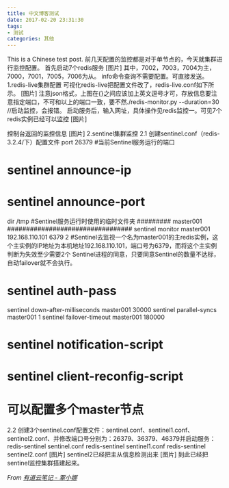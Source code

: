 ```yaml
---
title: 中文博客测试
date: 2017-02-20 23:31:30
tags:
- 测试
categories: 其他
---
```


This is a Chinese test post.
前几天配置的监控都是对于单节点的，今天就集群进行监控配置。
首先启动7个redis服务
[图片]
其中，7002，7003，7004为主，7000，7001，7005，7006为从。
info命令查询不需要配置。可直接发送。
1.redis-live集群配置
可视化redis-live把配置文件改了，redis-live.conf如下所示。
[图片]
注意json格式，上图在{}之间应该加上英文逗号才可，存放信息要注意指定端口，不可和以上的端口一致，要不然./redis-monitor.py --duration=30     //启动监控，会报错。
启动服务后，输入网址，具体操作见redis监控一。可见7个redis实例已经可以监控
[图片]


控制台返回的监控信息
[图片]
2.sentinel集群监控
2.1 创建sentinel.conf（redis-3.2.4/下）配置文件
port 26379     #当前Sentinel服务运行的端口
# sentinel announce-ip <ip>
# sentinel announce-port <port>
dir /tmp        #Sentinel服务运行时使用的临时文件夹
######### master001 #################################
sentinel monitor master001 192.168.110.101 6379 2
#Sentinel去监视一个名为master001的主redis实例，这个主实例的IP地址为本机地址192.168.110.101，端口号为6379，而将这个主实例判断为失效至少需要2个 Sentinel进程的同意，只要同意Sentinel的数量不达标，自动failover就不会执行。
# sentinel auth-pass <master-name> <password>
sentinel down-after-milliseconds master001 30000
sentinel parallel-syncs master001 1
sentinel failover-timeout master001 180000
# sentinel notification-script <master-name> <script-path>
# sentinel client-reconfig-script <master-name> <script-path>
# 可以配置多个master节点
2.2 创建3个sentinel.conf配置文件：sentinel.conf、sentinel1.conf、sentinel2.conf、并修改端口号分别为：26379、36379、46379并启动服务：
redis-sentinel sentinel.conf
redis-sentinel sentinel1.conf
redis-sentinel sentinel2.conf
[图片]
sentinel2已经把主从信息检测出来
[图片]
到此已经把sentinel监控集群搭建起来。

*From [有道云笔记 - 覃小娜](http://note.youdao.com/noteshare?id=7c29f2502eff6a2068603abc95fe56d0)*
